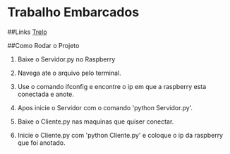 # Trabalho Embarcados
##Links
[Trelo](https://trello.com/b/9SiMYrZ5/sistema-embarcados)

##Como Rodar o Projeto

1. Baixe o Servidor.py no Raspberry

2. Navega ate o arquivo pelo terminal.

3. Use o comando ifconfig e encontre o ip em que a raspberry esta conectada e anote.

4. Apos inicie o Servidor com o comando 'python Servidor.py'.

5. Baixe o Cliente.py nas maquinas que quiser conectar.

6. Inicie o Cliente.py com 'python Cliente.py' e coloque o ip da raspberry que foi anotado.
